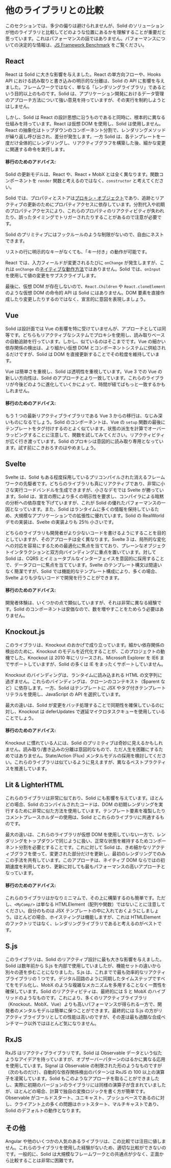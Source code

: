 # 他のライブラリとの比較

このセクションでは、多少の偏りは避けられませんが、Solid のソリューションが他のライブラリと比較してどのような位置にあるかを理解することが重要だと思っています。これはパフォーマンスの話ではありません。パフォーマンスについての決定的な情報は、[JS Framework Benchmark](https://github.com/krausest/js-framework-benchmark) をご覧ください。

## React

React は Solid に大きな影響を与えました。React の単方向フローや、Hooks API における読み取りと書き込みの明示的な分離は、Solid の API に影響を与えました。フレームワークではなく、単なる「レンダリングライブラリ」であるという目的以上のものです。Solid は、アプリケーション開発におけるデータ管理のアプローチ方法について強い意見を持っていますが、その実行を制約しようとはしません。

しかし、Solid は React の設計思想に沿うものであると同時に、根本的に異なる仕組みを持っています。React は仮想 DOM を使用し、Solid は使用しません。React の抽象化はトップダウンのコンポーネント分割で、レンダリングメソッドが繰り返し呼び出され、差分が発生します。一方 Solid は、各テンプレートを一度だけ全体的にレンダリングし、リアクティブグラフを構築した後、細かな変更に関連する命令を実行します。

#### 移行のためのアドバイス:

Solid の更新モデルは、React や、React + MobX とは全く異なります。関数コンポーネントを `render` 関数と考えるのではなく、`constructor` と考えてください。

Solid では、プロパティとストアは[プロキシ・オブジェクト](https://developer.mozilla.org/ja/docs/Web/JavaScript/Reference/Global_Objects/Proxy)であり、追跡とリアクティブの更新のためにプロパティアクセスに依存しています。分割代入や初期のプロパティアクセスにより、これらのプロパティのリアクティビティが失われたり、誤ったタイミングでトリガーされたりすることがあるので注意が必要です。

Solid のプリミティブにはフックルールのような制限がないので、自由にネストできます。

リストの行に明示的なキーがなくても、「キー付き」の動作が可能です。

React では、入力フィールドが変更されるたびに `onChange` が発生しますが、これは `onChange` の[ネイティブな動作方法](https://developer.mozilla.org/ja/docs/Web/API/GlobalEventHandlers/onchange)ではありません。Solid では、`onInput` を使用して値の変更をサブスクライブします。

最後に、仮想 DOM が存在しないので、`React.Children` や `React.cloneElement` のような仮想 DOM の命令的 API は Solid にはありません。DOM 要素を直接作成したり変更したりするのではなく、宣言的に意図を表現しましょう。

## Vue

Solid は設計面では Vue の影響を特に受けていませんが、アプローチとしては同等です。どちらもリアクティブなシステムでプロキシを使用し、読み取りベースの自動追跡を行っています。しかし、似ているのはそこまでです。Vue の細かい依存関係の検出は、より細かい仮想 DOM とコンポーネントシステムに供給されるだけですが、Solid は DOM を直接更新することでその粒度を維持しています。

Vue は簡単さを重視し、Solid は透明性を重視しています。Vue 3 での Vue の新しい方向性は、Solid のアプローチとより一致しています。これらのライブラリが今後どのように進化していくかによって、時間が経てばもっと一致するかもしれません。

#### 移行のためのアドバイス:

もう 1 つの最新リアクティブライブラリである Vue 3 からの移行は、なじみ深いものになるでしょう。Solid のコンポーネントは、Vue の `setup` 関数の最後にテンプレートをタグ付けするのとよく似ています。状態の派生を計算でオーバーラッピングすることに注意して、関数を試してみてください。リアクティビティが広く行き渡っています。Solid のプロキシは意図的に読み取り専用となっています。試す前にこきおろすのはやめましょう。

## Svelte

Svelte は、Solid もある程度採用しているプリコンパイルされた消えるフレームワークの先駆者です。どちらのライブラリも真にリアクティブであり、非常に小さな実行コードバンドルを生成できますが、小さなデモでは Svelte が勝っています。Solid は、宣言の際により多くの明示性を要求し、コンパイラによる暗黙の分析への依存度を下げていますが、これが Solid の優れたパフォーマンスの一因となっています。また、Solid はランタイムに多くの情報を保持しているため、大規模なアプリケーションでの拡張性に優れています。Solid の RealWorld デモの実装は、Svelte の実装よりも 25％ 小さいです。

どちらのライブラリも開発者がより少ないコードを書けるようにすることを目的としていますが、そのアプローチは全く異なります。Svelte 3 は、局所的な変化への対応を容易にするための最適化に焦点を当てており、プレーンなオブジェクトインタラクションと双方向バインディングに重点を置いています。対して Solid は、CQRS とイミュータブルなインターフェイスを意図的に採用することで、データフローに焦点を当てています。Svelte のテンプレート構文は間違いなく簡潔ですが、Solid では機能的なテンプレート構成により、多くの場合、Svelte よりも少ないコードで開発を行うことができます。

#### 移行のためのアドバイス:

開発者体験は、いくつかの点で類似していますが、それは非常に異なる経験です。Solid のコンポーネントは安価なので、数を増やすことをためらう必要はありません。

## Knockout.js

このライブラリは、Knockout のおかげで成り立っています。細かい依存関係の検出のために、Knockout のモデルを近代化することが、このプロジェクトの動機でした。Knockout は 2010 年にリリースされ、Microsoft Explorer を IE6 までサポートしていますが、Solid の多くは IE をまったくサポートしていません。

Knockout のバインディングは、ランタイムに読み込まれる HTML の文字列に過ぎません。これらのバインディングは、クローンのコンテキスト（$parent など）に依存します。一方、Solid はテンプレートに JSX やタグ付きテンプレートリテラルを使用し、JavaScript の API を選択しています。

最大の違いは、Solid が変更をバッチ処理することで同期性を確保しているのに対し、Knockout は deferUpdates で遅延マイクロタスクキューを使用していることでしょう。

#### 移行のためのアドバイス:

Knockout に慣れている人には、Solid のプリミティブは奇妙に見えるかもしれません。読み取り/書き込みの分離は意図的なもので、ただ人生を困難にするためではありません。State/Action (Flux) メンタルモデルの採用を検討してください。これらのライブラリは似ているように見えますが、異なるベストプラクティスを推進しています。

## Lit & LighterHTML

これらのライブラリは非常に似ており、Solid にも影響を与えています。ほとんどの場合、Solid のコンパイルされたコードは、DOM の初期レンダリングを実行するために非常に似た方法を使用しています。テンプレート要素を複製したりコメントプレースホルダーの使用は、Solid とこれらのライブラリに共通するものです。

最大の違いは、これらのライブラリが仮想 DOM を使用していない一方で、レンダリングをトップダウンで同じように扱い、正常な状態を維持するためコンポーネント分割を必要とすることです。これに対して Solid は、きめ細かなリアクティブグラフを使って、変更された部分だけを更新し、最初のレンダリングでのみこの手法を共有しています。このアプローチは、ネイティブ DOM ならではの初期速度を利用しており、更新に対しても最もパフォーマンスの高いアプローチとなっています。

#### 移行のためのアドバイス:

これらのライブラリはかなりミニマムで、その上に構築するのも簡単です。ただし、`<MyComp/>` は単なる HTMLElement（配列や関数）ではないことに注意してください。自分のものは JSX テンプレートの中に入れておくようにしましょう。ほとんどの場合、ホイスティングは機能しますが、これは HTMLElement のファクトリではなく、レンダリングライブラリであると考えるのがベストです。

## S.js

このライブラリは、Solid のリアクティブ設計に最も大きな影響を与えました。Solid は数年前から S.js を内部で使用していましたが、機能セットの違いから別々の道を歩むことになりました。S.js は、これまでで最も効率的なリアクティブライブラリの 1 つです。デジタル回路のように同期したタイムステップですべてをモデル化し、MobX のような複雑なメカニズムを多用することなく一貫性を確保しています。Solid のリアクティビティは、最終的には S と MobX のハイブリッドのようなものです。これにより、多くのリアクティブライブラリ（Knockout、MobX、Vue）よりも高いパフォーマンスが得られる一方で、開発者のメンタルモデルは簡単に保つことができます。最終的には S.js の方がリアクティブライブラリとしての性能は高いのですが、その差は最も過酷な合成ベンチマーク以外ではほとんど気になりません。

## RxJS

RxJS はリアクティブライブラリです。Solid は Observable データという似たようなアイデアを持っていますが、オブザーバーパターンのはるかに異なる応用を使用しています。Signal は Observable の制限された形のようなものですが（次のものだけ）、自動的な依存関係検出のパターンは RxJS の 100 以上の演算子を凌駕しています。Solid もこのようなアプローチを取ることができましたし、実際に初期のバージョンのライブラリには同様の演算子が含まれていましたが、ほとんどの場合、計算で独自の変換ロジックを書く方が簡単です。Observable がコールドスタート、ユニキャスト、プッシュベースであるのに対し、クライアント上の多くの問題はホットスタート、マルチキャストであり、Solid のデフォルトの動作となります。

## その他

Angular や他のいくつかの人気のあるライブラリは、この比較では注目に値しません。これらのライブラリを使用した経験がないため、適切な比較ができないのです。一般的に、Solid は大規模なフレームワークとの共通点が少なく、正面から比較することは非常に困難です。
